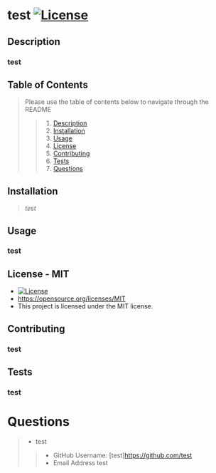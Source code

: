 
# **test** [![License](https://img.shields.io/badge/License-MIT-blue.svg)](https://opensource.org/licenses/MIT)
## Description
  ### test 
## Table of Contents
>Please use the table of contents below to navigate through the README
>>1. [Description](#Description)
>>2. [Installation](#Installation)
>>3. [Usage](#Usage)
>>4. [License](#License)
>>5. [Contributing](#Contributing)
>>6. [Tests](#Tests)
>>7. [Questions](#Questions)

## Installation
  > *test*
## Usage
  ### test 
## License - MIT
* [![License](https://img.shields.io/badge/License-MIT-blue.svg)](https://opensource.org/licenses/MIT)
* https://opensource.org/licenses/MIT
* This project is licensed under the MIT license.
## Contributing
  ### test 
## Tests
  ### test 
# Questions

>* test 
>>* GitHub Username: [test]https://github.com/test 
>>* Email Address test
